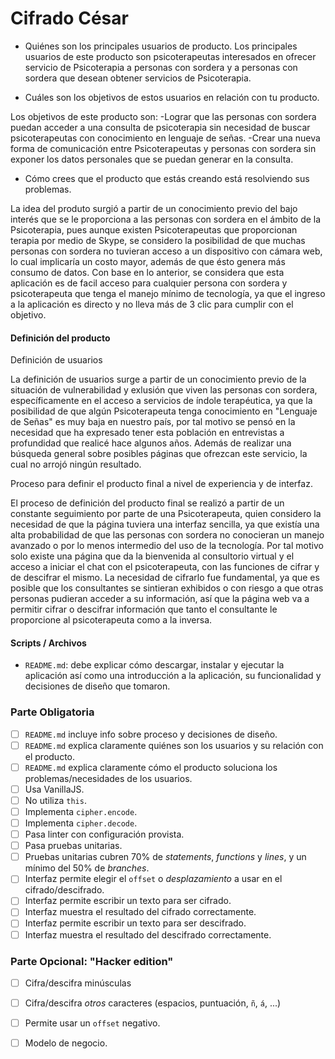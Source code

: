 # Cifrado César

- Quiénes son los principales usuarios de producto.
Los principales usuarios de este producto son psicoterapeutas interesados en ofrecer servicio de Psicoterapia a personas con sordera y a personas con sordera que desean obtener servicios de Psicoterapia.


- Cuáles son los objetivos de estos usuarios en relación con tu producto.

Los objetivos de este producto son:
-Lograr que las personas con sordera puedan acceder a una consulta de psicoterapia sin necesidad de buscar psicoterapeutas con conocimiento en lenguaje de señas.
-Crear una nueva forma de comunicación entre Psicoterapeutas y personas con sordera sin exponer los datos personales que se puedan generar en la consulta.

- Cómo crees que el producto que estás creando está resolviendo sus problemas.

La idea del produto surgió a partir de un conocimiento previo del bajo interés que se le proporciona a las personas con sordera en el ámbito de la Psicoterapia, pues aunque existen Psicoterapeutas que proporcionan terapia por medio de Skype, se considero la posibilidad de que muchas personas con sordera no tuvieran acceso a un dispositivo con cámara web, lo cual implicaría un costo mayor, además de que ésto genera más consumo de datos. 
Con base en lo anterior, se considera que esta aplicación es de facil acceso para cualquier persona con sordera y psicoterapeuta que tenga el manejo mínimo de tecnología, ya que el ingreso a la aplicación es directo y no lleva más de 3 clic para cumplir con el objetivo.



#### Definición del producto

Definición de usuarios

La definición de usuarios surge a partir de un conocimiento previo de la situación de vulnerabilidad y exlusión que viven las personas con sordera, específicamente en el acceso a servicios de índole terapéutica, ya que la posibilidad de que algún Psicoterapeuta tenga conocimiento en "Lenguaje de Señas" es muy baja en nuestro país, por tal motivo se pensó en la necesidad que ha expresado tener esta población en entrevistas a profundidad que realicé hace algunos años. Además de realizar una búsqueda general sobre posibles páginas que ofrezcan este servicio, la cual no arrojó ningún resultado.

 Proceso para definir el producto final a nivel de experiencia y de interfaz.

 El proceso de definición del producto final se realizó a partir de un constante seguimiento por parte de una Psicoterapeuta, quien considero la necesidad de que la página tuviera una interfaz sencilla, ya que existía una alta probabilidad de que las personas con sordera no conocieran un manejo avanzado o por lo menos intermedio del uso de la tecnología. Por tal motivo solo existe una página que da la bienvenida al consultorio virtual y el acceso a iniciar el chat con el psicoterapeuta, con las funciones de cifrar y de descifrar el mismo.
 La necesidad de cifrarlo fue fundamental, ya que es posible que los consultantes se sintieran exhibidos o con riesgo a que otras personas pudieran acceder a su información, así que la página web va a permitir cifrar o descifrar información que tanto el consultante le proporcione al psicoterapeuta como a la inversa.






#### Scripts / Archivos

* `README.md`: debe explicar cómo descargar, instalar y ejecutar la aplicación
  así como una introducción a la aplicación, su funcionalidad y decisiones de
  diseño que tomaron.

### Parte Obligatoria
* [ ] `README.md` incluye info sobre proceso y decisiones de diseño.
* [ ] `README.md` explica claramente quiénes son los usuarios y su relación con
  el producto.
* [ ] `README.md` explica claramente cómo el producto soluciona los
  problemas/necesidades de los usuarios.
* [ ] Usa VanillaJS.
* [ ] No utiliza `this`.
* [ ] Implementa `cipher.encode`.
* [ ] Implementa `cipher.decode`.
* [ ] Pasa linter con configuración provista.
* [ ] Pasa pruebas unitarias.
* [ ] Pruebas unitarias cubren 70% de _statements_, _functions_ y _lines_, y un
  mínimo del 50% de _branches_.
* [ ] Interfaz permite elegir el `offset` o _desplazamiento_ a usar en el
  cifrado/descifrado.
* [ ] Interfaz permite escribir un texto para ser cifrado.
* [ ] Interfaz muestra el resultado del cifrado correctamente.
* [ ] Interfaz permite escribir un texto para ser descifrado.
* [ ] Interfaz muestra el resultado del descifrado correctamente.

### Parte Opcional: "Hacker edition"
* [ ] Cifra/descifra minúsculas
* [ ] Cifra/descifra _otros_ caracteres (espacios, puntuación, `ñ`, `á`, ...)
* [ ] Permite usar un `offset` negativo.
* [ ] Modelo de negocio.

